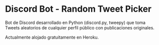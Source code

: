 # Discord Bot - Random Tweet Picker

Bot de Discord desarrollado en Python (discord.py, tweepy) que toma Tweets aleatorios de cualquier perfil público con publicaciones originales.

Actualmente alojado gratuitamente en Heroku.
